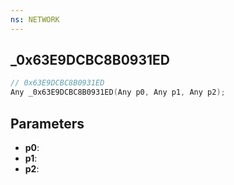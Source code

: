 ```yaml
---
ns: NETWORK
---
```

## _0x63E9DCBC8B0931ED

```c
// 0x63E9DCBC8B0931ED
Any _0x63E9DCBC8B0931ED(Any p0, Any p1, Any p2);
```

## Parameters
* **p0**:
* **p1**:
* **p2**:
